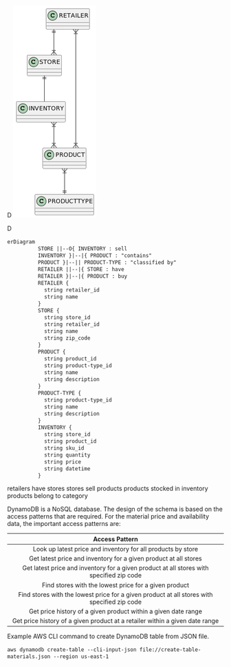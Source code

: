 D
![xuml](images/docs/plantuml/erd-uml/erd-uml.png)

D

```mermaid
erDiagram
          STORE ||--O{ INVENTORY : sell
          INVENTORY }|--|{ PRODUCT : "contains"
          PRODUCT }|--|| PRODUCT-TYPE : "classified by"
          RETAILER ||--|{ STORE : have
          RETAILER }|--|{ PRODUCT : buy
          RETAILER {
            string retailer_id
            string name
          }
          STORE {
            string store_id
            string retailer_id
            string name
            string zip_code
          }
          PRODUCT {
            string product_id
            string product-type_id
            string name
            string description
          }
          PRODUCT-TYPE {
            string product-type_id
            string name
            string description
          }
          INVENTORY {
            string store_id
            string product_id
            string sku_id
            string quantity
            string price
            string datetime
          }

```

retailers have stores
stores sell products
products stocked in inventory
products belong to category

DynamoDB is a NoSQL database.  The design of the schema is based on the access patterns that are required.   For the material price and availability data, the important access patterns are:

| Access Pattern |
|:---:|
| Look up latest price and inventory for all products by store |
| Get latest price and inventory for a given product at all stores |
| Get latest price and inventory for a given product at all stores with specified zip code |
| Find stores with the lowest price for a given product |
| Find stores with the lowest price for a given product at all stores with specified zip code |
| Get price history of a given product within a given date range |
| Get price history of a given product at a retailer within a given date range |

Example AWS CLI command to create DynamoDB table from JSON file.

```
aws dynamodb create-table --cli-input-json file://create-table-materials.json --region us-east-1
```
